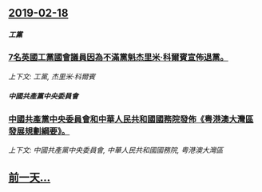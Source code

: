 ## [2019-02-18](/news/2019/02/18/index.md)

##### 工黨
### [7名英國工黨國會議員因為不滿黨魁杰里米·科爾賓宣佈退黨。 ](/news/2019/02/18/7名英國工黨國會議員因為不滿黨魁杰里米-科爾賓宣佈退黨.md)
_上下文: 工黨, 杰里米·科爾賓_

##### 中國共產黨中央委員會
### [中國共產黨中央委員會和中華人民共和國國務院發佈《粤港澳大灣區發展規劃綱要》。 ](/news/2019/02/18/中國共產黨中央委員會和中華人民共和國國務院發佈-粤港澳大灣區發展規劃綱要.md)
_上下文: 中國共產黨中央委員會, 中華人民共和國國務院, 粤港澳大灣區_

## [前一天...](/news/2019/02/16/index.md)

